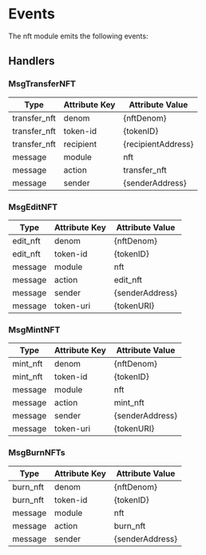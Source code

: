 # Events

The nft module emits the following events:

## Handlers

### MsgTransferNFT

| Type         | Attribute Key | Attribute Value    |
| ------------ | ------------- | ------------------ |
| transfer_nft | denom         | {nftDenom}         |
| transfer_nft | token-id      | {tokenID}          |
| transfer_nft | recipient     | {recipientAddress} |
| message      | module        | nft                |
| message      | action        | transfer_nft       |
| message      | sender        | {senderAddress}    |

### MsgEditNFT

| Type     | Attribute Key | Attribute Value |
| -------- | ------------- | --------------- |
| edit_nft | denom         | {nftDenom}      |
| edit_nft | token-id      | {tokenID}       |
| message  | module        | nft             |
| message  | action        | edit_nft        |
| message  | sender        | {senderAddress} |
| message  | token-uri     | {tokenURI}      |

### MsgMintNFT

| Type     | Attribute Key | Attribute Value |
| -------- | ------------- | --------------- |
| mint_nft | denom         | {nftDenom}      |
| mint_nft | token-id      | {tokenID}       |
| message  | module        | nft             |
| message  | action        | mint_nft        |
| message  | sender        | {senderAddress} |
| message  | token-uri     | {tokenURI}      |

### MsgBurnNFTs

| Type     | Attribute Key | Attribute Value |
| -------- | ------------- | --------------- |
| burn_nft | denom         | {nftDenom}      |
| burn_nft | token-id      | {tokenID}       |
| message  | module        | nft             |
| message  | action        | burn_nft        |
| message  | sender        | {senderAddress} |
